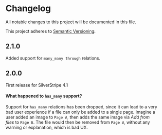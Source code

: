 # Changelog

All notable changes to this project will be documented in this file.

This project adheres to [Semantic Versioning](http://semver.org/).

## 2.1.0

Added support for `many_many through` relations.


## 2.0.0

First release for SilverStripe 4.1

#### What happened to `has_many` support?

Support for `has_many` relations has been dropped, since it can lead to a very bad user experience if a file can only be added to a single page.
Imagine a user added an image to `Page A`, then adds the same image via _Add from files_ to `Page B`.
The file would then be removed from `Page A`, without any warning or explanation, which is bad UX.
